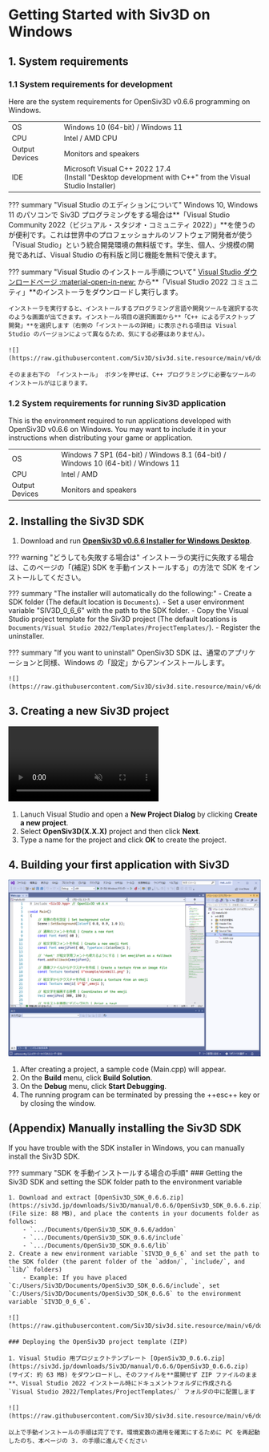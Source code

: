 # Getting Started with Siv3D on Windows

## 1. System requirements
### 1.1 System requirements for development
Here are the system requirements for OpenSiv3D v0.6.6 programming on Windows.

|  |  |
|--|--|
| OS | Windows 10 (64-bit) /  Windows 11 |
| CPU | Intel / AMD CPU |
| Output Devices | Monitors and speakers |
| IDE | Microsoft Visual C++ 2022 17.4<br>(Install "Desktop development with C++" from the Visual Studio Installer) |

??? summary "Visual Studio のエディションについて"
	Windows 10, Windows 11 のパソコンで Siv3D プログラミングをする場合は**「Visual Studio Community 2022（ビジュアル・スタジオ・コミュニティ 2022）」**を使うのが便利です。これは世界中のプロフェッショナルのソフトウェア開発者が使う「Visual Studio」という統合開発環境の無料版です。学生、個人、少規模の開発であれば、Visual Studio の有料版と同じ機能を無料で使えます。

??? summary "Visual Studio のインストール手順について"
	[Visual Studio ダウンロードページ :material-open-in-new:](https://visualstudio.microsoft.com/ja/downloads/) から**「Visual Studio 2022 コミュニティ」**のインストーラをダウンロードし実行します。

	インストーラを実行すると、インストールするプログラミング言語や開発ツールを選択する次のような画面が出てきます。インストール項目の選択画面から**「C++ によるデスクトップ開発」**を選択します（右側の「インストールの詳細」に表示される項目は Visual Studio のバージョンによって異なるため、気にする必要はありません）。

	![](https://raw.githubusercontent.com/Siv3D/siv3d.site.resource/main/v6/download/windows/vs_installer_desktop.png)

	そのまま右下の 「インストール」 ボタンを押せば、C++ プログラミングに必要なツールのインストールがはじまります。

### 1.2 System requirements for running Siv3D application
This is the environment required to run applications developed with OpenSiv3D v0.6.6 on Windows. You may want to include it in your instructions when distributing your game or application.

|  |  |
|--|--|
| OS | Windows 7 SP1 (64-bit) / Windows 8.1 (64-bit) / Windows 10 (64-bit) /  Windows 11 |
| CPU | Intel / AMD |
| Output Devices | Monitors and speakers |

## 2. Installing the Siv3D SDK

1. Download and run **[OpenSiv3D v0.6.6 Installer for Windows Desktop](https://siv3d.jp/downloads/Siv3D/OpenSiv3D_0.6.6_Installer.exe)**.

??? warning "どうしても失敗する場合は"
	インストーラの実行に失敗する場合は、このページの「(補足) SDK を手動インストールする」の方法で SDK をインストールしてください。

??? summary "The installer will automatically do the following:"
	- Create a SDK folder (The default location is `Documents`).
	- Set a user environment variable "SIV3D_0_6_6" with the path to the SDK folder.
	- Copy the Visual Studio project template for the Siv3D project (The default locations is `Documents/Visual Studio 2022/Templates/ProjectTemplates/`).
	- Register the uninstaller.

??? summary "If you want to uninstall"
	OpenSiv3D SDK は、通常のアプリケーションと同様、Windows の「設定」からアンインストールします。

	![](https://raw.githubusercontent.com/Siv3D/siv3d.site.resource/main/v6/download/windows/uninstall.png)


## 3. Creating a new Siv3D project
<video src="https://github.com/Siv3D/siv3d.site.resource/blob/main/v6/download/windows/create_project.mp4?raw=true" autoplay loop muted></video>

1. Lanuch Visual Studio and open a **New Project Dialog** by clicking **Create a new project**.
1. Select **OpenSiv3D(X.X.X)** project and then click **Next**.
1. Type a name for the project and click **OK** to create the project.


## 4. Building your first application with Siv3D
![](https://raw.githubusercontent.com/Siv3D/siv3d.site.resource/main/v6/download/windows/hellosiv3d.png)

1. After creating a project, a sample code (Main.cpp) will appear.
1. On the **Build** menu, click **Build Solution**.
1. On the **Debug** menu, click **Start Debugging**.
1. The running program can be terminated by pressing the ++esc++ key or by closing the window.

## (Appendix) Manually installing the Siv3D SDK
If you have trouble with the SDK installer in Windows, you can manually install the Siv3D SDK.

??? summary "SDK を手動インストールする場合の手順"
	### Getting the Siv3D SDK and setting the SDK folder path to the environment variable

	1. Download and extract [OpenSiv3D_SDK_0.6.6.zip](https://siv3d.jp/downloads/Siv3D/manual/0.6.6/OpenSiv3D_SDK_0.6.6.zip) (File size: 88 MB), and place the contents in your documents folder as follows:
		- `.../Documents/OpenSiv3D_SDK_0.6.6/addon`
		- `.../Documents/OpenSiv3D_SDK_0.6.6/include`
		- `.../Documents/OpenSiv3D_SDK_0.6.6/lib`
	2. Create a new environment variable `SIV3D_0_6_6` and set the path to the SDK folder (the parent folder of the `addon/`, `include/`, and `lib/` folders)
		- Example: If you have placed `C:/Users/Siv3D/Documents/OpenSiv3D_SDK_0.6.6/include`, set `C:/Users/Siv3D/Documents/OpenSiv3D_SDK_0.6.6` to the environment variable `SIV3D_0_6_6`.

	![](https://raw.githubusercontent.com/Siv3D/siv3d.site.resource/main/v6/download/windows/envvariable.png)  

	### Deploying the OpenSiv3D project template (ZIP)

	1. Visual Studio 用プロジェクトテンプレート [OpenSiv3D_0.6.6.zip](https://siv3d.jp/downloads/Siv3D/manual/0.6.6/OpenSiv3D_0.6.6.zip) (サイズ: 約 63 MB) をダウンロードし、そのファイルを**展開せず ZIP ファイルのまま**、Visual Studio 2022 インストール時にドキュメントフォルダに作成される `Visual Studio 2022/Templates/ProjectTemplates/` フォルダの中に配置します  

	![](https://raw.githubusercontent.com/Siv3D/siv3d.site.resource/main/v6/download/windows/projecttemplate.png)  

	以上で手動インストールの手順は完了です。環境変数の適用を確実にするために PC を再起動したのち、本ページの 3. の手順に進んでください
